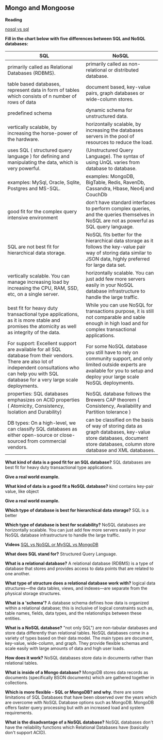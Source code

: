 ## Mongo and Mongoose

**Reading**

[nosql vs sql](https://www.thegeekstuff.com/2014/01/sql-vs-nosql-db/?utm_source=tuicool)

**Fill in the chart below with five differences between SQL and NoSQL databases:**


| SQL  | NoSQL |
| ------------- | ------------- |
| primarily called as Relational Databases (RDBMS).  | primarily called as non-relational or distributed database.  |
| table based databases, represent data in form of tables which consists of n number of rows of data  | document based, key-value pairs, graph databases or wide-column stores.  |
| predefined schema  | dynamic schema for unstructured data.  |
| vertically scalable, by increasing the horse-power of the hardware.   | horizontally scalable, by increasing the databases servers in the pool of resources to reduce the load.  |
| uses SQL ( structured query language ) for defining and manipulating the data, which is very powerful.  | (Unstructured Query Language). The syntax of using UnQL varies from database to database.  |
| examples: MySql, Oracle, Sqlite, Postgres and MS-SQL.  | examples: MongoDB, BigTable, Redis, RavenDb, Cassandra, Hbase, Neo4j and CouchDb  |
| good fit for the complex query intensive environment  | don’t have standard interfaces to perform complex queries, and the queries themselves in NoSQL are not as powerful as SQL query language.  |
| SQL are not best fit for hierarchical data storage.   | NoSQL fits better for the hierarchical data storage as it follows the key-value pair way of storing data similar to JSON data, highly preferred for large data set. |
| vertically scalable. You can manage increasing load by increasing the CPU, RAM, SSD, etc, on a single server.  | horizontally scalable. You can just add few more servers easily in your NoSQL database infrastructure to handle the large traffic.  |
| best fit for heavy duty transactional type applications, as it is more stable and promises the atomicity as well as integrity of the data. | While you can use NoSQL for transactions purpose, it is still not comparable and sable enough in high load and for complex transactional applications.  |
| For support: Excellent support are available for all SQL database from their vendors. There are also lot of independent consultations who can help you with SQL database for a very large scale deployments.   | For some NoSQL database you still have to rely on community support, and only limited outside experts are available for you to setup and deploy your large scale NoSQL deployments.  |
| properties: SQL databases emphasizes on ACID properties ( Atomicity, Consistency, Isolation and Durability)  | NoSQL database follows the Brewers CAP theorem ( Consistency, Availability and Partition tolerance )  |
| DB types: On a high-level, we can classify SQL databases as either open-source or close-sourced from commercial vendors.  | can be classified on the basis of way of storing data as graph databases, key-value store databases, document store databases, column store database and XML databases.  |


**What kind of data is a good fit for an SQL database?**
SQL databases are best fit for heavy duty transactional type applications.

**Give a real world example.**

**What kind of data is a good fit a NoSQL database?**
kind contains key-pair value, like object

**Give a real world example.**

**Which type of database is best for hierarchical data storage?**
SQL is a better

**Which type of database is best for scalability?**
NoSQL databases are horizontally scalable. You can just add few more servers easily in your NoSQL database infrastructure to handle the large traffic.


**Videos**
[SQL vs NoSQL or MySQL vs MongoDB](https://www.youtube.com/watch?v=ZS_kXvOeQ5Y) 

**What does SQL stand for?**
Structured Query Language.

**What is a relational database?**
A relational database (RDBMS) is a type of database that stores and provides access to data points that are related to one another.

**What type of structure does a relational database work with?**
 logical data structures—the data tables, views, and indexes—are separate from the physical storage structures.

**What is a 'schema'?**
A database schema defines how data is organized within a relational database; this is inclusive of logical constraints such as, table names, fields, data types, and the relationships between these entities.

**What is a NoSQL database?**
"not only SQL") are non-tabular databases and store data differently than relational tables. NoSQL databases come in a variety of types based on their data model. The main types are document, key-value, wide-column, and graph. They provide flexible schemas and scale easily with large amounts of data and high user loads.

**How does it work?**
NoSQL databases store data in documents rather than relational tables.

**What is inside of a Mongo database?**
MongoDB stores data records as documents (specifically BSON documents) which are gathered together in collections.

**Which is more flexible - SQL or MongoDB? and why.**
there are some limitations of SQL Databases that have been observed over the years which are overcome with NoSQL Database options such as MongoDB. MongoDB offers faster query processing but with an increased load and system requirements.

**What is the disadvantage of a NoSQL database?**
NoSQL databases don't have the reliability functions which Relational Databases have (basically don't support ACID).



